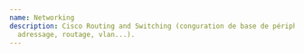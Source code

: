 ```yaml
---
name: Networking
description: Cisco Routing and Switching (conguration de base de périphériques,
  adressage, routage, vlan...).
---
```

